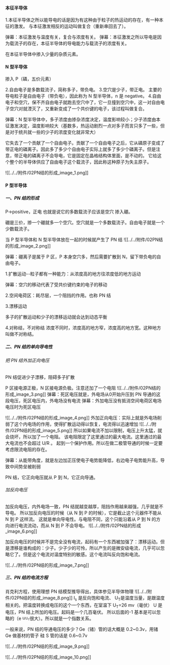 #### 本征半导体
1.本征半导体之所以能导电的话是因为有这种由于粒子的热运动的存在，有一种本征的激发。
与本征激发相反的运动叫做复合（重新串回去了）。

弹幕：本征激发与温度有关，复合与浓度有关。
弹幕：本征激发之所以导电是因为载流子的存在，本征半导体的导电能力与载流子的浓度有关。

在本征半导体中掺入少量的杂质元素。


#### N 型半导体
掺入 P（磷，五价元素）

2.自由电子是多数载流子，简称多子，带负电。
3.空穴是少子，带正电。
主要的导电粒子是自由电子（带负电），因此称为 N 型半导体，n 是 negative。
4.自由电子和空穴，保不齐自由电子就跑去空穴中了，它一旦撞到空穴中，这一对自由电子空穴对就湮灭了，又重新变成了一个共价键的电子，该过程叫做复合。

弹幕：N 型半导体中，多子浓度由掺杂浓度决定，温度影响较小；少子浓度由本征激发决定，温度影响较大（基数多，热运动剧烈一点对多子而言只多了一些，但是对于统共就一些的少子的浓度变化就非常大）

它失去了一个贡献了一个自由电子。贡献了一个自由电子之后，它从磷原子变成了带正电的磷离子。因此多了多少个自由电子实际上就多了多少个磷离子。但是注意，带正电的磷离子不会导电，它是固定在晶格结构体里面，是不动的。
它给这个整个的半导体供应了自由电子这个载流子，因此称这种原子为失主原子。

![[../../附件/02PN结的形成_image_1.png]]


#### P 型半导体
##### 一、PN 结的形成
P->positive，正电
也就是说它的多数载流子应该是空穴
掺入硼。

硼是三价，掺一个硼就多一个空穴。空穴就是一个多数载流子。自由电子就是一个少数载流子。

当 P 型半导体和 N 型半导体放在一起的时候就产生了 PN 结
![[../../附件/02PN结的形成_image_2.png]]

弹幕：硼离子是属于 P 区，P 本身空穴多，然后需要扩散到 N，留下带负电的自由电子。

1.扩散运动--粒子都有一种能力：从浓度高的地方往浓度低的地方运动

弹幕：空穴的移动代表了受共价键约束的电子的移动

2.空间电荷区：耗尽层，一个阻挡的作用。也称 PN 结

3.漂移运动

多子的扩散运动和少子的漂移运动就会达到动态平衡

4.对称结，不对称结
浓度不同时，浓度高的地方窄，浓度高的地方宽。这种地方叫做不对称结。

##### 二、PN 结的单向导电性
###### 把 PN 结外加正向电压
PN 结促进少子漂移，阻碍多子扩散

P 区接电源正极，N 区接电源负极。注意还加了一个电阻
![[../../附件/02PN结的形成_image_3.png]]
弹幕：死区电压就是，外电场从0开始升压到 PN 导通的这段电压，死区电压内，外电场没有电流
弹幕：外加电压没有抵消空间电荷区电场电压时为死区电压

![[../../附件/02PN结的形成_image_4.png]]
外加正向电压：实际上就是外电场削弱了这个内电场的作用，使得扩散运动得以恢复，电流得以迅速增加
![[../../附件/02PN结的形成_image_5.png]]
所以如果电流不加以限制，电压上升太猛，就会烧坏，所以加了一个电阻。
该电阻限定了这里通过的最大电流。这里通过的最大电流也不会超过 U/R 。
起到一个保护作用。所以在做二极管导通的时候一定要考虑限流电阻的存在。

弹幕：从能带角度，就是左边加正压使电子电势能降低，右边电子电势能升高，导致中间势垒被削弱

PN 结，它正向电压就从 P 到 N，它正向导通。

###### 加反向电压
加反向电压，内外电场一致，PN 结就越变越厚，阻挡作用越来越强，几乎就是不导电。
所以加反向电压的时候（从 N 到 P 的时候），它是截止这个元器件不能从 N 到 P 这样流。
这就是单向导电性。与电阻不同，这个只能沿着从 P 到 N 的方向进行电流流动，而从 N 到 P 不会导电。
![[../../附件/02PN结的形成_image_6.png]]

加反向电压的时候并不是完全没有电流，起码有一个东西被加强了：漂移运动。但是漂移是谁构成的：少子。少子少的可怜，所以产生的是微安级电流，几乎可以忽略它了。但是这个电流对温度特别的敏感。这个电流叫反向饱和电流。

![[../../附件/02PN结的形成_image_7.png]]

##### 三、PN 结的电流方程
肖克利方程，使用理想 PN 结模型推导得出，具体参见半导体物理
![[../../附件/02PN结的形成_image_8.png]]
I<sub>s</sub> 是反向饱和电流、
U<sub>T</sub>是温度当量，是跟温度相关的。把温度转换成电压的这个一个东西，在室温下 U<sub>T</sub>=26 mv（毫伏）
U 是电压，PN 结上所加的电压。起码是一个几百毫伏。
所以后面的-1 基本是可以忽略的（e <sup><sub>U/U<sub>T</sub></sub></sup>很大）。所以就是一个指数关系。

一般来说，PN 结的导通电压的多少？Ge（锗）管的话大概是 0.2~0.3v，用锗 Ge 做基材的管子
硅 S 管的话是 0.6~0.7v

![[../../附件/02PN结的形成_image_9.png]]

![[../../附件/02PN结的形成_image_10.png]]



















